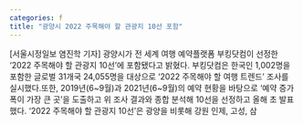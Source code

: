 ```yaml
---
categories: f
title: "광양시 2022 주목해야 할 관광지 10선 포함"
---
```

[서울시정일보 염진학 기자] 광양시가 전 세계 여행 예약플랫폼 부킹닷컴이 선정한 ‘2022 주목해야 할 관광지 10선’에 포함됐다고 밝혔다. 부킹닷컴은 한국인 1,002명을 포함한 글로벌 31개국 24,055명을 대상으로 ‘2022 주목해야 할 여행 트렌드’ 조사를 실시했다.또한, 2019년(6~9월)과 2021년(6~9월)의 예약 현황을 바탕으로 ‘예약 증가 폭이 가장 큰 곳’을 도출하고 위 조사 결과와 종합 분석해 10선을 선정하고 올해 초 발표했다. ‘2022 주목해야 할 관광지 10선’은 광양을 비롯해 강원 인제, 고성, 삼